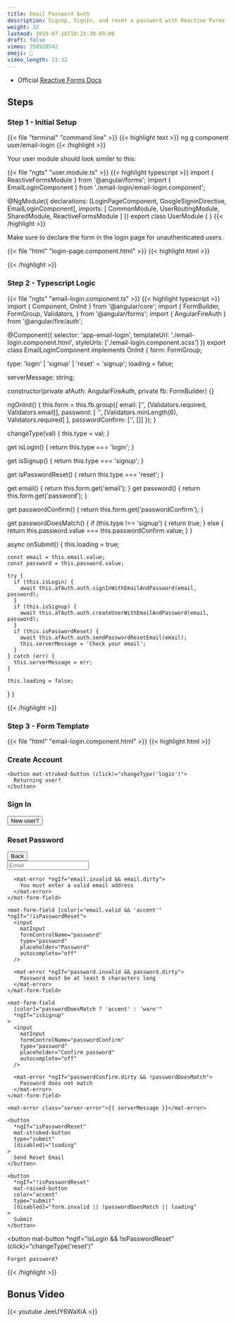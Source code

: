 ```yaml
---
title: Email Password Auth
description: SignUp, SignIn, and reset a password with Reactive Forms
weight: 32
lastmod: 2019-07-16T10:23:30-09:00
draft: false
vimeo: 358928542
emoji: 📧
video_length: 11:32
---
```


- Official
  [Reactive Forms Docs](https://angular.io/api/forms/ReactiveFormsModule)

## Steps

### Step 1 - Initial Setup

{{< file "terminal" "command line" >}} {{< highlight text >}} ng g component
user/email-login {{< /highlight >}}

Your user module should look similer to this:

{{< file "ngts" "user.module.ts" >}} {{< highlight typescript >}} import {
ReactiveFormsModule } from '@angular/forms'; import { EmailLoginComponent } from
'./email-login/email-login.component';

@NgModule({ declarations: [LoginPageComponent, GoogleSigninDirective,
EmailLoginComponent], imports: [ CommonModule, UserRoutingModule, SharedModule,
ReactiveFormsModule ] }) export class UserModule { } {{< /highlight >}}

Make sure to declare the form in the login page for unauthenticated users.

{{< file "html" "login-page.component.html" >}} {{< highlight html >}}

<div *ngIf="!(afAuth.authState | async)">
  <!-- omitted -->

<app-email-login></app-email-login>

</div>
{{< /highlight >}}

### Step 2 - Typescript Logic

{{< file "ngts" "email-login.component.ts" >}} {{< highlight typescript >}}
import { Component, OnInit } from '@angular/core'; import { FormBuilder,
FormGroup, Validators, } from '@angular/forms'; import { AngularFireAuth } from
'@angular/fire/auth';

@Component({ selector: 'app-email-login', templateUrl:
'./email-login.component.html', styleUrls: ['./email-login.component.scss'] })
export class EmailLoginComponent implements OnInit { form: FormGroup;

type: 'login' | 'signup' | 'reset' = 'signup'; loading = false;

serverMessage: string;

constructor(private afAuth: AngularFireAuth, private fb: FormBuilder) {}

ngOnInit() { this.form = this.fb.group({ email: ['', [Validators.required,
Validators.email]], password: [ '', [Validators.minLength(6),
Validators.required] ], passwordConfirm: ['', []] }); }

changeType(val) { this.type = val; }

get isLogin() { return this.type === 'login'; }

get isSignup() { return this.type === 'signup'; }

get isPasswordReset() { return this.type === 'reset'; }

get email() { return this.form.get('email'); } get password() { return
this.form.get('password'); }

get passwordConfirm() { return this.form.get('passwordConfirm'); }

get passwordDoesMatch() { if (this.type !== 'signup') { return true; } else {
return this.password.value === this.passwordConfirm.value; } }

async onSubmit() { this.loading = true;

    const email = this.email.value;
    const password = this.password.value;

    try {
      if (this.isLogin) {
        await this.afAuth.auth.signInWithEmailAndPassword(email, password);
      }
      if (this.isSignup) {
        await this.afAuth.auth.createUserWithEmailAndPassword(email, password);
      }
      if (this.isPasswordReset) {
        await this.afAuth.auth.sendPasswordResetEmail(email);
        this.serverMessage = 'Check your email';
      }
    } catch (err) {
      this.serverMessage = err;
    }

    this.loading = false;

} }

{{< /highlight >}}

### Step 3 - Form Template

{{< file "html" "email-login.component.html" >}} {{< highlight html >}}
<mat-card>

  <div *ngIf="isSignup">
    <h3>Create Account</h3>

    <button mat-stroked-button (click)="changeType('login')">
      Returning user?
    </button>

  </div>

  <div *ngIf="isLogin">
    <h3>Sign In</h3>
    <button size="small" mat-stroked-button (click)="changeType('signup')">
      New user?
    </button>
  </div>

  <div *ngIf="isPasswordReset">
    <h3>Reset Password</h3>
    <button size="small" mat-button (click)="changeType('login')">Back</button>
  </div>

  <form [formGroup]="form" (ngSubmit)="onSubmit()">
    <mat-form-field [color]="email.valid && 'accent'">
      <input
        matInput
        formControlName="email"
        type="email"
        placeholder="Email"
        autocomplete="off"
      />

      <mat-error *ngIf="email.invalid && email.dirty">
        You must enter a valid email address
      </mat-error>
    </mat-form-field>

    <mat-form-field [color]="email.valid && 'accent'" *ngIf="!isPasswordReset">
      <input
        matInput
        formControlName="password"
        type="password"
        placeholder="Password"
        autocomplete="off"
      />

      <mat-error *ngIf="password.invalid && password.dirty">
        Password must be at least 6 characters long
      </mat-error>
    </mat-form-field>

    <mat-form-field
      [color]="passwordDoesMatch ? 'accent' : 'warn'"
      *ngIf="isSignup"
    >
      <input
        matInput
        formControlName="passwordConfirm"
        type="password"
        placeholder="Confirm password"
        autocomplete="off"
      />

      <mat-error *ngIf="passwordConfirm.dirty && !passwordDoesMatch">
        Password does not match
      </mat-error>
    </mat-form-field>

    <mat-error class="server-error">{{ serverMessage }}</mat-error>

    <button
      *ngIf="isPasswordReset"
      mat-stroked-button
      type="submit"
      [disabled]="loading"
    >
      Send Reset Email
    </button>

    <button
      *ngIf="!isPasswordReset"
      mat-raised-button
      color="accent"
      type="submit"
      [disabled]="form.invalid || !passwordDoesMatch || loading"
    >
      Submit
    </button>

  </form>

<button mat-button \*ngIf="isLogin && !isPasswordReset"
(click)="changeType('reset')"

>

    Forgot password?

  </button>
</mat-card>
{{< /highlight >}}

## Bonus Video

<div class="vid-center">
{{< youtube JeeUY6WaXiA >}}
</div>
